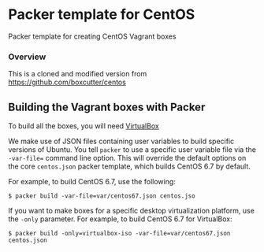 # Packer template for CentOS
Packer template for creating CentOS Vagrant boxes

### Overview
This is a cloned and modified version from https://github.com/boxcutter/centos

## Building the Vagrant boxes with Packer
To build all the boxes, you will need [VirtualBox](https://www.virtualbox.org/wiki/Downloads)

We make use of JSON files containing user variables to build specific versions of Ubuntu.
You tell `packer` to use a specific user variable file via the `-var-file=` command line
option.  This will override the default options on the core `centos.json` packer template,
which builds CentOS 6.7 by default.

For example, to build CentOS 6.7, use the following:

    $ packer build -var-file=var/centos67.json centos.jso
    
If you want to make boxes for a specific desktop virtualization platform, use the `-only`
parameter.  For example, to build CentOS 6.7 for VirtualBox:

    $ packer build -only=virtualbox-iso -var-file=var/centos67.json centos.json

